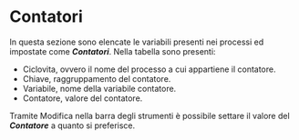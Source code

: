 # Contatori

In questa sezione sono elencate le variabili presenti nei processi ed impostate come **_Contatori_**.
Nella tabella sono presenti:

* Ciclovita, ovvero il nome del processo a cui appartiene il contatore.
* Chiave, raggruppamento del contatore.
* Variabile, nome della variabile contatore.
* Contatore, valore del contatore.

Tramite Modifica nella barra degli strumenti è possibile settare il valore del **_Contatore_** a quanto si preferisce.